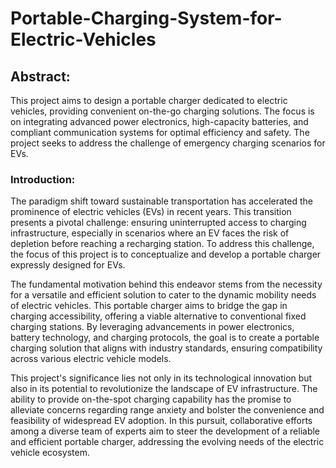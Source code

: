 # Portable-Charging-System-for-Electric-Vehicles
## Abstract:
This project aims to design a portable charger dedicated to electric vehicles, providing convenient on-the-go charging solutions. The focus is on integrating advanced power electronics, high-capacity batteries, and compliant communication systems for optimal efficiency and safety. The project seeks to address the challenge of emergency charging scenarios for EVs.
### Introduction:
The paradigm shift toward sustainable transportation has accelerated the prominence of electric vehicles (EVs) in recent years. This transition presents a pivotal challenge: ensuring uninterrupted access to charging infrastructure, especially in scenarios where an EV faces the risk of depletion before reaching a recharging station. To address this challenge, the focus of this project is to conceptualize and develop a portable charger expressly designed for EVs.

The fundamental motivation behind this endeavor stems from the necessity for a versatile and efficient solution to cater to the dynamic mobility needs of electric vehicles. This portable charger aims to bridge the gap in charging accessibility, offering a viable alternative to conventional fixed charging stations. By leveraging advancements in power electronics, battery technology, and charging protocols, the goal is to create a portable charging solution that aligns with industry standards, ensuring compatibility across various electric vehicle models.

This project's significance lies not only in its technological innovation but also in its potential to revolutionize the landscape of EV infrastructure. The ability to provide on-the-spot charging capability has the promise to alleviate concerns regarding range anxiety and bolster the convenience and feasibility of widespread EV adoption. In this pursuit, collaborative efforts among a diverse team of experts aim to steer the development of a reliable and efficient portable charger, addressing the evolving needs of the electric vehicle ecosystem.
